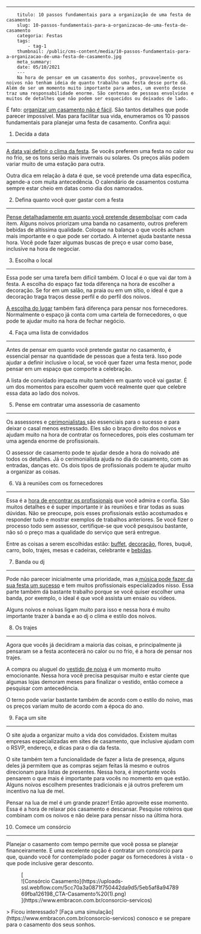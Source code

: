 ---
        titulo: 10 passos fundamentais para a organização de uma festa de casamento
        slug: 10-passos-fundamentais-para-a-organizacao-de-uma-festa-de-casamento
        categoria: Festas
        tags:
            - tag-1
        thumbnail: /public/cms-content/media/10-passos-fundamentais-para-a-organizacao-de-uma-festa-de-casamento.jpg
        meta_summary: 
        date: 05/10/2021
        ---
        Na hora de pensar em um casamento dos sonhos, provavelmente os noivos não tenham ideia de quanto trabalho uma festa desse porte dá. Além de ser um momento muito importante para ambos, um evento desse traz uma responsabilidade enorme. São centenas de pessoas envolvidas e muitos de detalhes que não podem ser esquecidos ou deixados de lado.

É fato: [organizar um casamento não é fácil](https://www.embracon.com.br/blog/saiba-quais-sao-os-primeiros-passos-para-planejar-um-casamento). São tantos detalhes que pode parecer impossível. Mas para facilitar sua vida, enumeramos os 10 passos fundamentais para planejar uma festa de casamento. Confira aqui:

 1. Decida a data
-----------------

[A data vai definir o clima da festa](https://www.embracon.com.br/blog/qual-e-a-melhor-data-para-casar-e-como-escolher). Se vocês preferem uma festa no calor ou no frio, se os tons serão mais invernais ou solares. Os preços aliás podem variar muito de uma estação para outra.

Outra dica em relação à data é que, se você pretende uma data específica, agende-a com muita antecedência. O calendário de casamentos costuma sempre estar cheio em datas como dia dos namorados.

 2. Defina quanto você quer gastar com a festa
----------------------------------------------

[Pense detalhadamente em quanto você pretende desembolsar](https://www.embracon.com.br/blog/como-fazer-um-planejamento-financeiro-para-o-casamento) com cada item. Alguns noivos priorizam uma banda no casamento, outros preferem bebidas de altíssima qualidade. Coloque na balança o que vocês acham mais importante e o que pode ser cortado. A internet ajuda bastante nessa hora. Você pode fazer algumas buscas de preço e usar como base, inclusive na hora de negociar.

 3. Escolha o local
-------------------

Essa pode ser uma tarefa bem difícil também. O local é o que vai dar tom à festa. A escolha do espaço faz toda diferença na hora de escolher a decoração. Se for em um salão, na praia ou em um sítio, o ideal é que a decoração traga traços desse perfil e do perfil dos noivos.

[A escolha do lugar](https://www.embracon.com.br/blog/como-escolher-o-melhor-local-para-a-festa-de-casamento) também fará diferença para pensar nos fornecedores. Normalmente o espaço já conta com uma cartela de fornecedores, o que pode te ajudar muito na hora de fechar negócio.

 4. Faça uma lista de convidados
--------------------------------

Antes de pensar em quanto você pretende gastar no casamento, é essencial pensar na quantidade de pessoas que a festa terá. Isso pode ajudar a definir inclusive o local, se você quer fazer uma festa menor, pode pensar em um espaço que comporte a celebração.

A lista de convidado impacta muito também em quanto você vai gastar. É um dos momentos para escolher quem você realmente quer que celebre essa data ao lado dos noivos.

 5. Pense em contratar uma assessoria de casamento
--------------------------------------------------

Os assessores e [cerimonialistas ](https://www.embracon.com.br/blog/cerimonial-de-casamento-vale-a-pena-contratar)são essenciais para o sucesso e para deixar o casal menos estressado. Eles são o braço direito dos noivos e ajudam muito na hora de contratar os fornecedores, pois eles costumam ter uma agenda enorme de profissionais.

O assessor de casamento pode te ajudar desde a hora do noivado até todos os detalhes. Já o cerimonialista ajuda no dia do casamento, com as entradas, danças etc. Os dois tipos de profissionais podem te ajudar muito a organizar as coisas.

 6. Vá à reuniões com os fornecedores
-------------------------------------

Essa é a [hora de encontrar os profissionais](https://www.embracon.com.br/blog/fornecedores-para-casamentos-escolha-bem-e-negocie-os-precos) que você admira e confia. São muitos detalhes e é super importante ir às reuniões e tirar todas as suas dúvidas. Não se preocupe, pois esses profissionais estão acostumados e responder tudo e mostrar exemplos de trabalhos anteriores. Se você fizer o processo todo sem assessor, certifique-se que você pesquisou bastante, não só o preço mas a qualidade do serviço que será entregue.

Entre as coisas a serem escolhidas estão: [buffet](https://www.embracon.com.br/blog/4-conselhos-para-escolher-o-menu-de-festa-de-casamento), [decoração](https://www.embracon.com.br/blog/conheca-as-principais-tendencias-em-decoracao-de-casamento), flores, buquê, carro, bolo, trajes, mesas e cadeiras, celebrante e [bebidas](https://www.embracon.com.br/blog/bebidas-no-casamento-como-escolher-e-calcular-a-quantidade-adequada).

 7. Banda ou dj
---------------

Pode não parecer inicialmente uma prioridade, mas a[ música pode fazer da sua festa um sucesso](https://www.embracon.com.br/blog/musica-de-festa-faca-uma-playlist-arrebatadora) e tem muitos profissionais especializados nisso. Essa parte também dá bastante trabalho porque se você quiser escolher uma banda, por exemplo, o ideal é que você assista um ensaio ou vídeos.

Alguns noivos e noivas ligam muito para isso e nessa hora é muito importante trazer à banda e ao dj o clima e estilo dos noivos.

 8. Os trajes
-------------

Agora que vocês já decidiram a maioria das coisas, e principalmente já pensaram se a festa acontecerá no calor ou no frio, é a hora de pensar nos trajes.

A compra ou aluguel do [vestido de noiva](https://www.embracon.com.br/blog/voce-sabe-como-escolher-o-vestido-de-noiva-adequado-para-voce) é um momento muito emocionante. Nessa hora você precisa pesquisar muito e estar ciente que algumas lojas demoram meses para finalizar o vestido, então comece a pesquisar com antecedência.

O terno pode variar bastante também de acordo com o estilo do noivo, mas os preços variam muito de acordo com a época do ano.

 9. Faça um site 
-----------------

O site ajuda a organizar muito a vida dos convidados. Existem muitas empresas especializadas em sites de casamento, que inclusive ajudam com o RSVP, endereço, e dicas para o dia da festa.

O site também tem a funcionalidade de fazer a lista de presença, alguns deles já permitem que as compras sejam feitas lá mesmo e outros direcionam para listas de presentes. Nessa hora, é importante vocês pensarem o que mais é importante para vocês no momento em que estão. Alguns noivos escolhem presentes tradicionais e já outros preferem um incentivo na lua de mel.

Pensar na lua de mel é um grande prazer! Então aproveite esse momento. Essa é a hora de relaxar pós casamento e descansar. Pesquise roteiros que combinam com os noivos e não deixe para pensar nisso na última hora.

 10. Comece um consórcio
------------------------

Planejar o casamento com tempo permite que você possa se planejar financeiramente. E uma excelente opção é contratar um consórcio para que, quando você for contemplado poder pagar os fornecedores à vista - o que pode inclusive gerar desconto.

<figure class="w-richtext-figure-type-image w-richtext-align-center">[<div>![Consórcio Casamento](https://uploads-ssl.webflow.com/5cc70a3a0871f750442da9d5/5eb5af8a9478969fba126198_CTA-Casamento%20(1).png)</div>](https://www.embracon.com.br/consorcio-servicos)</figure>> Ficou interessado? [Faça uma simulação](https://www.embracon.com.br/consorcio-servicos) conosco e se prepare para o casamento dos seus sonhos.

‍
        